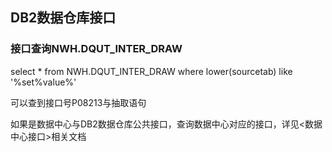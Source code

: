 ## DB2数据仓库接口 ##

### 接口查询NWH.DQUT_INTER_DRAW ###

select * from NWH.DQUT_INTER_DRAW where lower(sourcetab) like '%set%value%'

可以查到接口号P08213与抽取语句

如果是数据中心与DB2数据仓库公共接口，查询数据中心对应的接口，详见<数据中心接口>相关文档




